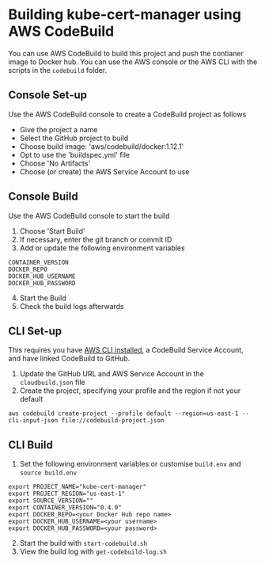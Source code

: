 # Building kube-cert-manager using AWS CodeBuild

You can use AWS CodeBuild to build this project and push the contianer image to Docker hub.
You can use the AWS console or the AWS CLI with the scripts in the `codebuild` folder.

## Console Set-up

Use the AWS CodeBuild console to create a CodeBuild project as follows

- Give the project a name
- Select the GitHub project to build
- Choose build image: 'aws/codebuild/docker:1.12.1'
- Opt to use the 'buildspec.yml' file
- Choose 'No Artifacts'
- Choose (or create) the AWS Service Account to use

## Console Build

Use the AWS CodeBuild console to start the build

1. Choose 'Start Build'
2. If necessary, enter the git branch or commit ID
3. Add or update the following environment variables
```
CONTAINER_VERSION
DOCKER_REPO
DOCKER_HUB_USERNAME
DOCKER_HUB_PASSWORD
```
4. Start the Build
5. Check the build logs afterwards

## CLI Set-up

This requires you have [AWS CLI installed](http://docs.aws.amazon.com/cli/latest/userguide/installing.html), 
a CodeBuild Service Account, and have linked CodeBuild to GitHub.

1. Update the GitHub URL and AWS Service Account in the `cloudbuild.json` file
2. Create the project, specifying your profile and the region if not your default
```
aws codebuild create-project --profile default --region=us-east-1 --cli-input-json file://codebuild-project.json
```

## CLI Build

1. Set the following environment variables or customise `build.env` and `source build.env`
```
export PROJECT_NAME="kube-cert-manager"
export PROJECT_REGION="us-east-1"
export SOURCE_VERSION=""
export CONTAINER_VERSION="0.4.0"
export DOCKER_REPO=<your Docker Hub repo name>
export DOCKER_HUB_USERNAME=<your username>
export DOCKER_HUB_PASSWORD=<your password>
```
2. Start the build with `start-codebuild.sh`
3. View the build log with `get-codebuild-log.sh`
